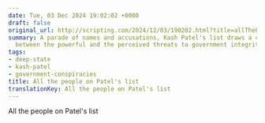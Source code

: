 ```yaml
---
date: Tue, 03 Dec 2024 19:02:02 +0000
draft: false
original_url: http://scripting.com/2024/12/03/190202.html?title=allThePeopleOnPatelsList
summary: A parade of names and accusations, Kash Patel's list draws a curious line
  between the powerful and the perceived threats to government integrity.
tags:
- deep-state
- kash-patel
- government-conspiracies
title: All the people on Patel's list
translationKey: All the people on Patel's list
---
```


All the people on Patel's list